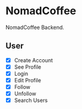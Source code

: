 # NomadCoffee

NomadCoffee Backend.

## User

- [x] Create Account
- [x] See Profile
- [x] Login
- [x] Edit Profile
- [x] Follow
- [x] Unfollow
- [x] Search Users
